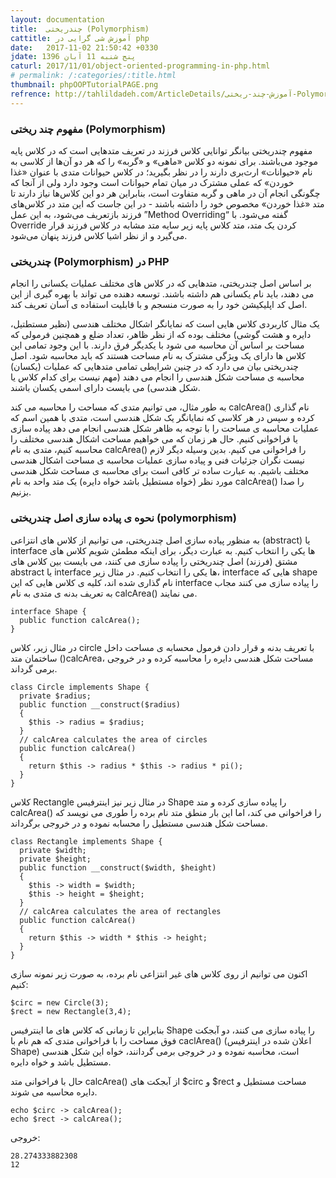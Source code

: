 ```yaml
---
layout: documentation
title:  چندریختی (Polymorphism)
cattitle: آموزش شی گرایی در php
date:   2017-11-02 21:50:42 +0330
jdate: پنج شنبه 11 آبان 1396
caturl: 2017/11/01/object-oriented-programming-in-php.html
# permalink: /:categories/:title.html
thumbnail: phpOOPTutorialPAGE.png
refrence: http://tahlildadeh.com/ArticleDetails/آموزش-چند-ریختی-Polymorphism-در-PHP <br> http://python.coderz.ir/lessons/l05.html
---
```

<h3>مفهوم چند ریختی (Polymorphism)</h3>
<p>
مفهوم چندریختی بیانگر توانایی کلاس فرزند در تعریف متدهایی است که در کلاس پایه موجود می‌باشند. برای نمونه دو کلاس «ماهی» و «گربه» را که هر دو آن‌ها از کلاسی به نام «حیوانات» ارث‌بری دارند را در نظر بگیرید؛ در کلاس حیوانات متدی با عنوان «غذا خوردن» که عملی مشترک در میان تمام حیوانات است وجود دارد ولی از آنجا که چگونگی انجام آن در ماهی و گربه متفاوت است، بنابراین هر دو این کلاس‌ها نیاز دارند تا متد «غذا خوردن» مخصوص خود را داشته باشند - در این جاست که این متد در کلاس‌های فرزند بازتعریف می‌شود، به این عمل ”Method Overriding“ گفته می‌شود. با Override کردن یک متد، متد کلاس پایه زیر سایه متد مشابه در کلاس فرزند قرار می‌گیرد و از نظر اشیا کلاس فرزند پنهان می‌شود.
</p>
<h3>چندریختی (Polymorphism) در PHP</h3>
<p>
بر اساس اصل چندریختی، متدهایی که در کلاس های مختلف عملیات یکسانی را انجام می دهند، باید نام یکسانی هم داشته باشند. توسعه دهنده می تواند با بهره گیری از این اصل کد اپلیکیشن خود را به صورت منسجم و با قابلیت استفاده ی آسان تعریف کند.
</p>

<p>
یک مثال کاربردی کلاس هایی است که نمایانگر اشکال مختلف هندسی (نظیر مستطتیل، دایره و هشت گوشی) مختلف بوده که از نظر ظاهر، تعداد ضلع و همچنین فرمولی که مساحت بر اساس آن محاسبه می شود با یکدیگر فرق دارند. با این وجود تمامی این کلاس ها دارای یک ویژگی مشترک به نام مساحت هستند که باید محاسبه شود. اصل چندریختی بیان می دارد که در چنین شرایطی تمامی متدهایی که عملیات (یکسان) محاسبه ی مساحت شکل هندسی را انجام می دهند (مهم نیست برای کدام کلاس یا شکل هندسی) می بایست دارای اسمی یکسان باشند.
</p>

<p>
به طور مثال، می توانیم متدی که مساحت را محاسبه می کند calcArea() نام گذاری کرده و سپس در هر کلاسی که نمایانگر یک شکل هندسی است، متدی با همین اسم که عملیات محاسبه ی مساحت را با توجه به ظاهر شکل هندسی انجام می دهد پیاده سازی یا فراخوانی کنیم. حال هر زمان که می خواهیم مساحت اشکال هندسی مختلف را محاسبه کنیم، متدی به نام calcArea() را فراخوانی می کنیم. بدین وسیله دیگر لازم نیست نگران جزئیات فنی و پیاده سازی عملیات محاسبه ی مساحت اشکال هندسی مختلف باشیم. به عبارت ساده تر کافی است برای محاسبه ی مساحت شکل هندسی مورد نظر (خواه مستطیل باشد خواه دایره) یک متد واحد به نام calcArea() را صدا بزنیم.
</p>

<h3>نحوه ی پیاده سازی اصل چندریختی (polymorphism)</h3>

<p>
به منظور پیاده سازی اصل چندریختی، می توانیم از کلاس های انتزاعی (abstract) یا interface ها یکی را انتخاب کنیم. به عبارت دیگر، برای اینکه مطمئن شویم کلاس های مشتق (فرزند) اصل چندریختی را پیاده سازی می کنند، می بایست بین کلاس های abstract یا interface ها یکی را انتخاب کنیم. در مثال زیر، interface هایی که shape نام گذاری شده اند، کلیه ی کلاس هایی که این interface را پیاده سازی می کنند مجاب به تعریف بدنه ی متدی به نام calcArea() می نمایند.
</p>


<pre><code class="language-php  line-numbers">interface Shape {
  public function calcArea();
}
</code></pre>

<p>
در مثال زیر، کلاس circle با تعریف بدنه و قرار دادن فرمول محسابه ی مساحت داخل ساختمان متد ()calcArea، مساحت شکل هندسی دایره را محاسبه کرده و در خروجی برمی گرداند.
</p>

<pre><code class="language-php  line-numbers">class Circle implements Shape {
  private $radius;
  public function __construct($radius)
  {
    $this -> radius = $radius;
  }
  // calcArea calculates the area of circles
  public function calcArea()
  {
    return $this -> radius * $this -> radius * pi();
  }
}
</code></pre>


<p>
کلاس Rectangle در مثال زیر نیز اینترفیس Shape را پیاده سازی کرده و متد calcArea() را فراخوانی می کند، اما این بار منطق متد نام برده را طوری می نویسد که مساحت شکل هندسی مستطیل را محسابه نموده و در خروجی برگرداند.
</p>

<pre><code class="language-php  line-numbers">class Rectangle implements Shape {
  private $width;
  private $height;
  public function __construct($width, $height)
  {
    $this -> width = $width;
    $this -> height = $height;
  }
  // calcArea calculates the area of rectangles  
  public function calcArea()
  {
    return $this -> width * $this -> height;
  }
}
</code></pre>


<p>
اکنون می توانیم از روی کلاس های غیر انتزاعی نام برده، به صورت زیر نمونه سازی کنیم:
</p>

<pre><code class="language-php  line-numbers">$circ = new Circle(3);
$rect = new Rectangle(3,4);
</code></pre>


<p>
بنابراین تا زمانی که کلاس های ما اینترفیس Shape را پیاده سازی می کنند، دو آبجکت فوق مساحت را با فراخوانی متدی که هم نام با caclArea() (اعلان شده در اینترفیس Shape) است، محاسبه نموده و در خروجی برمی گردانند، خواه این شکل هندسی مستطیل باشد و خواه دایره.
</p>

<p>
حال با فراخوانی متد calcArea() از آبجکت های $circ و $rect مساحت مستطیل و دایره محاسبه می شوند.
</p>

<pre><code class="language-php  line-numbers">echo $circ -> calcArea();
echo $rect -> calcArea();
</code></pre>

<p>خروجی:</p>

<pre><code class="language-php">28.274333882308
12</code></pre>